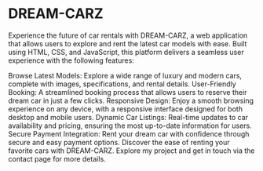 # DREAM-CARZ
Experience the future of car rentals with DREAM-CARZ, a web application that allows users to explore and rent the latest car models with ease. Built using HTML, CSS, and JavaScript, this platform delivers a seamless user experience with the following features:

Browse Latest Models: Explore a wide range of luxury and modern cars, complete with images, specifications, and rental details.
User-Friendly Booking: A streamlined booking process that allows users to reserve their dream car in just a few clicks.
Responsive Design: Enjoy a smooth browsing experience on any device, with a responsive interface designed for both desktop and mobile users.
Dynamic Car Listings: Real-time updates to car availability and pricing, ensuring the most up-to-date information for users.
Secure Payment Integration: Rent your dream car with confidence through secure and easy payment options.
Discover the ease of renting your favorite cars with DREAM-CARZ. Explore my project and get in touch via the contact page for more details.
